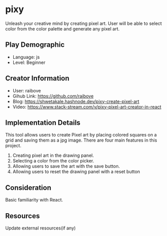 # pixy

Unleash your creative mind by creating pixel art. User will be able to select color from the color palette and generate any pixel art.

## Play Demographic

- Language: js
- Level: Beginner

## Creator Information

- User: raibove
- Gihub Link: https://github.com/raibove
- Blog: https://shwetakale.hashnode.dev/pixy-create-pixel-art
- Video: https://www.stack-stream.com/v/pixy-pixel-art-creator-in-react

## Implementation Details

This tool allows users to create Pixel art by placing colored squares on a grid and saving them as a jpg image. There are four main features in this project.

1. Creating pixel art in the drawing panel.
2. Selecting a color from the color picker.
3. Allowing users to save the art with the save button.
4. Allowing users to reset the drawing panel with a reset button

## Consideration

Basic familiarity with React.

## Resources

Update external resources(if any)
